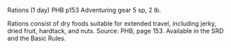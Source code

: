 Rations (1 day)
PHB
p153
Adventuring gear
5 sp, 2 lb.

Rations consist of dry foods suitable for extended travel, including jerky, dried fruit, hardtack, and nuts.
Source: PHB, page 153. Available in the SRD and the Basic Rules.
